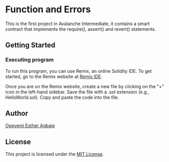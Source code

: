 # Function and Errors

This is the first project in Avalanche Intermediate, it contains a smart contract that implements the require(), assert() and revert() statements.

## Getting Started

### Executing program

To run this program, you can use Remix, an online Solidity IDE. To get started, go to the Remix website at [Remix IDE](https://remix.ethereum.org/).

Once you are on the Remix website, create a new file by clicking on the "+" icon in the left-hand sidebar. Save the file with a .sol extension (e.g., HelloWorld.sol). Copy and paste the code into the file.

## Author

[Opeyemi Esther Agbaje](https://github.com/esteriella)

## License

This project is licensed under the [MIT License](LICENSE).